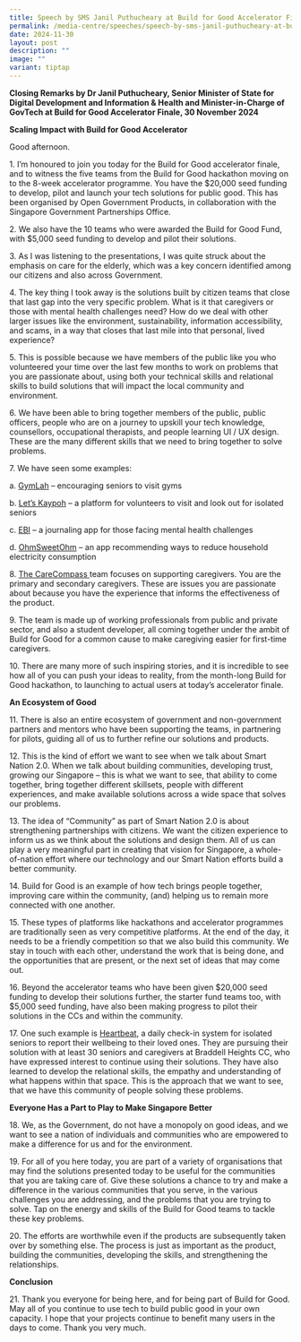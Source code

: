 ```yaml
---
title: Speech by SMS Janil Puthucheary at Build for Good Accelerator Finale
permalink: /media-centre/speeches/speech-by-sms-janil-puthucheary-at-build-for-good-accelerator-finale/
date: 2024-11-30
layout: post
description: ""
image: ""
variant: tiptap
---
```

<p><strong>Closing Remarks by Dr Janil Puthucheary, Senior Minister of State for Digital Development and Information &amp; Health and Minister-in-Charge of GovTech at Build for Good Accelerator Finale, 30 November 2024</strong>
</p>
<p><strong>Scaling Impact with Build for Good Accelerator</strong>
</p>
<p>Good afternoon.</p>
<p>1. I’m honoured to join you today for the Build for Good accelerator finale,
and to witness the five teams from the Build for Good hackathon moving
on to the 8-week accelerator programme. You have the $20,000 seed funding
to develop, pilot and launch your tech solutions for public good. This
has been organised by Open Government Products, in collaboration with the
Singapore Government Partnerships Office.</p>
<p>2. We also have the 10 teams who were awarded the Build for Good Fund,
with $5,000 seed funding to develop and pilot their solutions.</p>
<p>3. As I was listening to the presentations, I was quite struck about the
emphasis on care for the elderly, which was a key concern identified among
our citizens and also across Government.</p>
<p>4. The key thing I took away is the solutions built by citizen teams that
close that last gap into the very specific problem. What is it that caregivers
or those with mental health challenges need? How do we deal with other
larger issues like the environment, sustainability, information accessibility,
and scams, in a way that closes that last mile into that personal, lived
experience?</p>
<p>5. This is possible because we have members of the public like you who
volunteered your time over the last few months to work on problems that
you are passionate about, using both your technical skills and relational
skills to build solutions that will impact the local community and environment.</p>
<p>6. We have been able to bring together members of the public, public officers,
people who are on a journey to upskill your tech knowledge, counsellors,
occupational therapists, and people learning UI / UX design. These are
the many different skills that we need to bring together to solve problems.</p>
<p>7. We have seen some examples:</p>
<p>a. <u>GymLah</u> – encouraging seniors to visit gyms</p>
<p>b. <u>Let’s Kaypoh</u> – a platform for volunteers to visit and look out
for isolated seniors</p>
<p>c. <u>EBI</u> – a journaling app for those facing mental health challenges</p>
<p>d. <u>OhmSweetOhm</u> – an app recommending ways to reduce household electricity
consumption</p>
<p>8. <u>The CareCompass </u>team focuses on supporting caregivers. You are
the primary and secondary caregivers. These are issues you are passionate
about because you have the experience that informs the effectiveness of
the product.</p>
<p>9. The team is made up of working professionals from public and private
sector, and also a student developer, all coming together under the ambit
of Build for Good for a common cause to make caregiving easier for first-time
caregivers.</p>
<p>10. There are many more of such inspiring stories, and it is incredible
to see how all of you can push your ideas to reality, from the month-long
Build for Good hackathon, to launching to actual users at today’s accelerator
finale.</p>
<p><strong>An Ecosystem of Good</strong>
</p>
<p>11. There is also an entire ecosystem of government and non-government
partners and mentors who have been supporting the teams, in partnering
for pilots, guiding all of us to further refine our solutions and products.</p>
<p>12. This is the kind of effort we want to see when we talk about Smart
Nation 2.0. When we talk about building communities, developing trust,
growing our Singapore – this is what we want to see, that ability to come
together, bring together different skillsets, people with different experiences,
and make available solutions across a wide space that solves our problems.</p>
<p>13. The idea of “Community” as part of Smart Nation 2.0 is about strengthening
partnerships with citizens. We want the citizen experience to inform us
as we think about the solutions and design them. All of us can play a very
meaningful part in creating that vision for Singapore, a whole-of-nation
effort where our technology and our Smart Nation efforts build a better
community.</p>
<p>14. Build for Good is an example of how tech brings people together, improving
care within the community, (and) helping us to remain more connected with
one another.</p>
<p>15. These types of platforms like hackathons and accelerator programmes
are traditionally seen as very competitive platforms. At the end of the
day, it needs to be a friendly competition so that we also build this community.
We stay in touch with each other, understand the work that is being done,
and the opportunities that are present, or the next set of ideas that may
come out.</p>
<p>16. Beyond the accelerator teams who have been given $20,000 seed funding
to develop their solutions further, the starter fund teams too, with $5,000
seed funding, have also been making progress to pilot their solutions in
the CCs and within the community.</p>
<p>17. One such example is <u>Heartbeat</u>, a daily check-in system for isolated
seniors to report their wellbeing to their loved ones. They are pursuing
their solution with at least 30 seniors and caregivers at Braddell Heights
CC, who have expressed interest to continue using their solutions. They
have also learned to develop the relational skills, the empathy and understanding
of what happens within that space. This is the approach that we want to
see, that we have this community of people solving these problems.</p>
<p><strong>Everyone Has a Part to Play to Make Singapore Better</strong>
</p>
<p>18. We, as the Government, do not have a monopoly on good ideas, and we
want to see a nation of individuals and communities who are empowered to
make a difference for us and for the environment.</p>
<p>19. For all of you here today, you are part of a variety of organisations
that may find the solutions presented today to be useful for the communities
that you are taking care of. Give these solutions a chance to try and make
a difference in the various communities that you serve, in the various
challenges you are addressing, and the problems that you are trying to
solve. Tap on the energy and skills of the Build for Good teams to tackle
these key problems.</p>
<p>20. The efforts are worthwhile even if the products are subsequently taken
over by something else. The process is just as important as the product,
building the communities, developing the skills, and strengthening the
relationships.</p>
<p><strong>Conclusion</strong>
</p>
<p>21. Thank you everyone for being here, and for being part of Build for
Good. May all of you continue to use tech to build public good in your
own capacity. I hope that your projects continue to benefit many users
in the days to come. Thank you very much.</p>